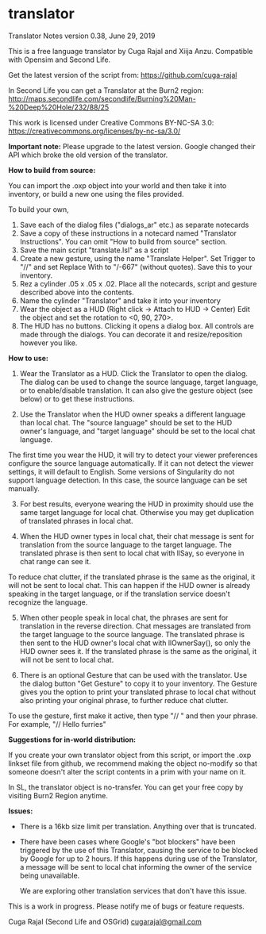 # translator
Translator Notes
version  0.38, June 29, 2019

This is a free language translator by Cuga Rajal and Xiija Anzu.
Compatible with Opensim and Second Life.

Get the latest version of the script from: https://github.com/cuga-rajal

In Second Life you can get a Translator at the Burn2 region:
  http://maps.secondlife.com/secondlife/Burning%20Man-%20Deep%20Hole/232/88/25

This work is licensed under Creative Commons BY-NC-SA 3.0:
  https://creativecommons.org/licenses/by-nc-sa/3.0/
  
**Important note:**
Please upgrade to the latest version. Google changed their API which broke the old version of the translator.

**How to build from source:**

You can import the .oxp object into your world and then take it into inventory,
or build a new one using the files provided.

To build your own,

1) Save each of the dialog files ("dialogs_ar" etc.) as separate notecards
2) Save a copy of these instructions in a notecard named "Translator Instructions".
You can omit "How to build from source" section.
3) Save the main script "translate.lsl" as a script
4) Create a new gesture, using the name "Translate Helper".
Set Trigger to "//" and set Replace With to "/-667" (without quotes).
Save this to your inventory.
4) Rez a cylinder .05 x .05 x .02. Place all the notecards, script and gesture described
above into the contents.
5) Name the cylinder "Translator" and take it into your inventory
6) Wear the object as a HUD (Right click -> Attach to HUD -> Center)
Edit the object and set the rotation to <0, 90, 270>.
7) The HUD has no buttons. Clicking it opens a dialog box. All controls are made
through the dialogs. You can decorate it and resize/reposition however you like. 


**How to use:**

1) Wear the Translator as a HUD. Click the Translator to open the dialog. The
dialog can be used to change the source language, target language, or to
enable/disable translation. It can also give the gesture object (see below)
or to get these instructions.

2) Use the Translator when the HUD owner speaks a different language than
local chat. The "source language" should be set to the HUD owner's language, and
"target language" should be set to the local chat language.

The first time you wear the HUD, it will try to detect your viewer preferences
configure the source language automatically. If it can not detect the viewer
settings, it will default to English. Some versions of Singularity do not 
support language detection. In this case, the source language can be set
manually.


3) For best results, everyone wearing the HUD in proximity should use the same
target language for local chat. Otherwise you may get duplication of translated
phrases in local chat.

4) When the HUD owner types in local chat, their chat message is sent for
translation from the source language to the target language. The translated
phrase is then sent to local chat with llSay, so everyone in chat range can see
it.

To reduce chat clutter, if the translated phrase is the same as the original, it
will not be sent to local chat. This can happen if the HUD owner is already
speaking in the target language, or if the translation service doesn't recognize
the language.

5) When other people speak in local chat, the phrases are sent for translation
in the reverse direction. Chat messages are translated from the target language
to the source language. The translated phrase is then sent to the HUD owner's
local chat with llOwnerSay(), so only the HUD owner sees it. If the translated
phrase is the same as the original, it will not be sent to local chat.

6) There is an optional Gesture that can be used with the translator.
Use the dialog button "Get Gesture" to copy it to your inventory.
The Gesture gives you the option to print your translated phrase to local chat
without also printing your original phrase, to further reduce chat clutter.

To use the gesture, first make it active, then type "// " and then your phrase. 
For example, "// Hello furries"


**Suggestions for in-world distribution:**

If you create your own translator object from this script, or import the .oxp
linkset file from github, we recommend making the object no-modify so that
someone doesn't alter the script contents in a prim with your name on it.

In SL, the translator object is no-transfer. You can get your free copy by
visiting Burn2 Region anytime. 

**Issues:**

- There is a 16kb size limit per translation. Anything over that is truncated.

- There have been cases where Google's "bot blockers" have been triggered by the
  use of this Translator, causing the service to be blocked by Google for up to
  2 hours. If this happens during use of the Translator, a message will be sent
  to local chat informing the owner of the service being unavailable. 

  We are exploring other translation services that don't have this issue.

This is a work in progress. Please notify me of bugs or feature requests.

Cuga Rajal (Second Life and OSGrid)
cugarajal@gmail.com
